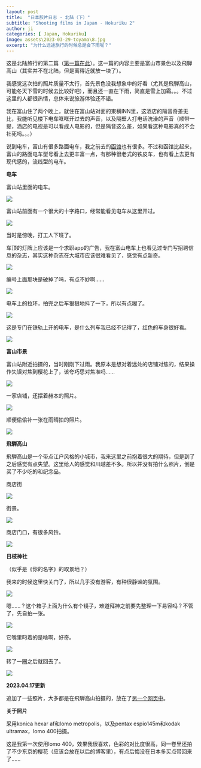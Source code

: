 ```yaml
---
layout: post
title:  "日本胶片日志 - 北陆（下）"
subtitle: "Shooting films in Japan - Hokuriku 2"
author: ji
categories: [ Japan, Hokuriku]
image: assets\2023-03-29-toyama\8.jpg
excerpt: "为什么远途旅行的时候总是会下雨呢？"
---
```




这是北陆旅行的第二篇（[第一篇在此](https://photoji.github.io/film-hokuriku/)）。这一篇的内容主要是富山市景色以及飛騨高山（其实并不在北陆，但是离得近就放一块了）。

我感觉这次拍的照片质量不太行，首先景色没我想象中的好看（尤其是飛騨高山，可能冬天下雪的时候去比较好吧），而且还一直在下雨，简直是雪上加霜。。。不过这里的人都很热情，总体来说旅游体验还不错。

我在富山住了两个晚上，就住在富山站对面的東横INN里，这酒店的隔音奇差无比，我能听见楼下电车哐哐开过去的声音，以及隔壁人打电话洗澡的声音（顺带一提，酒店的电视是可以看成人电影的，但是隔音这么差，如果看这种电影真的不会社死吗。。。）

说到电车，富山有很多路面电车，我之前去的[函馆](https://photoji.github.io/film-hakodate/)也有很多。不过和函馆比起来，富山的路面电车型号看上去更丰富一点，有那种很老式的铁皮车，也有看上去更有现代感的，流线型的电车。



**电车**

富山站里面的电车。

![](..\assets\2023-03-29-toyama\000002.jpg)



富山站前面有一个很大的十字路口，经常能看见电车从这里开过。

![](..\assets\2023-03-29-toyama\000004.jpg)



当时是傍晚，打工人下班了。

车顶的灯牌上应该是一个求职app的广告，我在富山电车上也看见过专门写招聘信息的杂志，其实这种杂志在大城市应该很难看见了，感觉有点新奇。

![](..\assets\2023-03-29-toyama\000006.jpg)



编号上面那块是破掉了吗，有点不妙啊……

![](..\assets\2023-03-29-toyama\000064.jpg)



电车上的拉环，拍完之后车狠狠地抖了一下，所以有点糊了。

![](..\assets\2023-03-29-toyama\000066.jpg)



这是专门在铁轨上开的电车，是什么列车我已经不记得了，红色的车身很好看。

![](..\assets\2023-03-29-toyama\000037.jpg)



**富山市景**



富山站附近拍摄的，当时刚刚下过雨。我原本是想对着远处的店铺对焦的，结果操作失误对焦到樱花上了，该夸巧思对焦准吗……

![](..\assets\2023-03-29-toyama\000003.jpg)



一家店铺，还摆着赫本的照片。

![](..\assets\2023-03-29-toyama\000063.jpg)



顺便偷偷补一张在雨晴拍的照片。

![](..\assets\2023-03-29-toyama\000041.jpg)



**飛騨高山**

飛騨高山是一个带点江户风格的小城市，我来这里之前抱着很大的期待，但是到了之后感觉有点失望。这里给人的感觉和川越差不多。所以并没有拍什么照片，倒是买了不少吃的和纪念品。



商店街

![](..\assets\2023-03-29-toyama\3.jpg)



街景。



![](..\assets\2023-03-29-toyama\11.jpg)



商店门口，有很多风铃。

![](..\assets\2023-03-29-toyama\9.jpg)



**日枝神社**

（似乎是《你的名字》的取景地？）

我来的时候这里快关门了，所以几乎没有游客，有种很静谧的氛围。

![](..\assets\2023-03-29-toyama\4.jpg)



嗯……？这个箱子上面为什么有个镜子，难道拜神之前要先整理一下易容吗？不管了，先自拍一张。

![](..\assets\2023-03-29-toyama\10.jpg)



它嘴里叼着的是啥啊，好奇。

![](..\assets\2023-03-29-toyama\8.jpg)



转了一圈之后就回去了。

![](..\assets\2023-03-29-toyama\7.jpg)

**2023.04.17更新**

追加了一些照片，大多都是在飛騨高山拍摄的，放在了[另一个网页中](https://photoji.github.io/film-hidatakayama/)。

**关于照片**

采用konica hexar af和lomo metropolis，以及pentax espio145m和kodak ultramax，lomo 400拍摄。

这是我第一次使用lomo 400，效果我很喜欢，色彩的对比度很高，同一卷里还拍了不少东京的樱花（应该会放在以后的博客里），有点后悔没在日本多买点带回来了……
